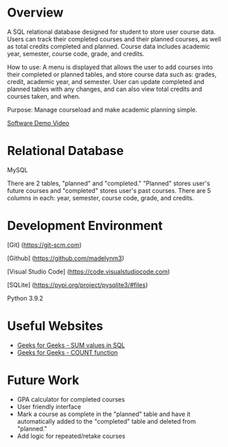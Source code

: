 # Overview

A SQL relational database designed for student to store user course data. Users can track their completed courses and their planned courses, as well as total credits completed and planned. Course data includes academic year, semester, course code, grade, and credits. 

How to use: A menu is displayed that allows the user to add courses into their completed or planned tables, and store course data such as: grades, credit, academic year, and semester. User can update completed and planned tables with any changes, and can also view total credits and courses taken, and when. 

Purpose: Manage courseload and make academic planning simple.

[Software Demo Video](http://youtube.link.goes.here)

# Relational Database

MySQL

There are 2 tables, "planned" and "completed." "Planned" stores user's future courses and "completed" stores user's past courses. There are 5 columns in each: year, semester, course code, grade, and credits. 

# Development Environment

[Git] (https://git-scm.com)

[Github] (https://github.com/madelynm3)

[Visual Studio Code] (https://code.visualstudiocode.com)

[SQLite] (https://pypi.org/project/pysqlite3/#files)

Python 3.9.2

# Useful Websites

* [Geeks for Geeks - SUM values in SQL](https://www.geeksforgeeks.org/how-to-compute-the-sum-of-all-rows-of-a-column-of-a-mysql-table-using-python/)
* [Geeks for Geeks - COUNT function](https://www.geeksforgeeks.org/count-sql-table-column-using-python/)

# Future Work

* GPA calculator for completed courses
* User friendly interface
* Mark a course as complete in the "planned" table and have it automatically added to the "completed" table and deleted from "planned."
* Add logic for repeated/retake courses